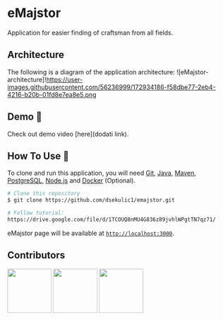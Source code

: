 # eMajstor

Application for easier finding of craftsman from all fields. <br>

## Architecture

The following is a diagram of the application architecture:
![eMajstor-architecture]!https://user-images.githubusercontent.com/56236999/172934186-f58dbe77-2eb4-4216-b20b-01fd8e7ea8e5.png

## Demo :movie_camera:
Check out demo video [here](dodati link).

## How To Use :wrench:

To clone and run this application, you will need [Git](https://git-scm.com), [Java](https://www.oracle.com/java/technologies/javase-downloads.html),
[Maven](https://maven.apache.org/download.cgi), [PostgreSQL](https://www.postgresql.org/download/), [Node.js](https://nodejs.org/en/download) and [Docker](https://www.docker.com/products/docker-desktop) (Optional).

```bash
# Clone this repository
$ git clone https://github.com/dsekulic1/emajstor.git

# Follow tutorial:
https://drive.google.com/file/d/1TCOUQ8nMU4G836z89jvhlWPgtTN7qz71/

```

eMajstor page will be available at [`http://localhost:3000`](http://localhost:3000).

## Contributors

<a href="https://github.com/ekokic98" target="_blank"><img width="100px" height="100px" src="https://github.com/ekokic98.png"></a>
<a href="https://github.com/dsekulic1" target="_blank"><img width="100px" height="100px" src="https://github.com/dsekulic1.png"></a>
<a href="https://github.com/tjapalak1" target="_blank"><img width="100px" height="100px" src="https://github.com/tjapalak1.png"></a>
